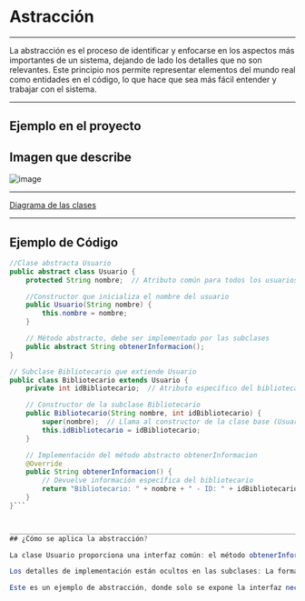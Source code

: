 # Astracción 
____________________________________________________________________________________________
 
La abstracción es el proceso de identificar y enfocarse en los aspectos más importantes de un sistema, dejando de lado los detalles que no son relevantes. Este principio nos permite representar elementos del mundo real como entidades en el código, lo que hace que sea más fácil entender y trabajar con el sistema.
____________________________________________________________________________________________
## Ejemplo en el proyecto 

## Imagen que describe
![image](https://github.com/user-attachments/assets/57a19514-1f6a-4d98-b88f-64096f1c51b6)

____________________________________________________________________________________________
[Diagrama de las clases](https://docs.google.com/presentation/d/1hRUJWvK62TNMjvtD5F0mrpfBQo8xms379FoKEji9zoo/edit#slide=id.p) 
____________________________________________________________________________________________
## Ejemplo de Código 
```java
//Clase abstracta Usuario
public abstract class Usuario {
    protected String nombre;  // Atributo común para todos los usuarios

    //Constructor que inicializa el nombre del usuario
    public Usuario(String nombre) {
        this.nombre = nombre;
    }

    // Método abstracto, debe ser implementado por las subclases
    public abstract String obtenerInformacion();
}

// Subclase Bibliotecario que extiende Usuario
public class Bibliotecario extends Usuario {
    private int idBibliotecario;  // Atributo específico del bibliotecario

    // Constructor de la subclase Bibliotecario
    public Bibliotecario(String nombre, int idBibliotecario) {
        super(nombre);  // Llama al constructor de la clase base (Usuario)
        this.idBibliotecario = idBibliotecario;
    }

    // Implementación del método abstracto obtenerInformacion
    @Override
    public String obtenerInformacion() {
        // Devuelve información específica del bibliotecario
        return "Bibliotecario: " + nombre + " - ID: " + idBibliotecario;
    }
}```


____________________________________________________________________________________________
## ¿Cómo se aplica la abstracción?

La clase Usuario proporciona una interfaz común: el método obtenerInformacion(), que todos los tipos de usuarios (como Bibliotecario y Estudiante) deben implementar. Esto permite que el código cliente (como el método main()) interactúe con objetos de tipo Usuario sin preocuparse por los detalles de implementación de cada tipo específico de usuario.

Los detalles de implementación están ocultos en las subclases: La forma en que se obtiene la información de un Bibliotecario o un Estudiante es diferente y está encapsulada dentro de cada subclase. El cliente solo interactúa con la interfaz común definida en Usuario, sin necesidad de saber cómo funciona internamente cada tipo de usuario.

Este es un ejemplo de abstracción, donde solo se expone la interfaz necesaria (obtenerInformacion()), mientras que los detalles de cómo cada tipo de usuario implementa esa interfaz se ocultan en las subclases concretas.
